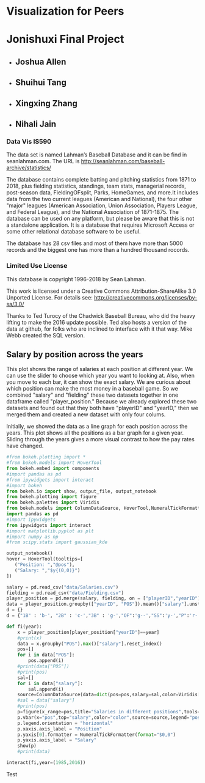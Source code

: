    
Visualization for Peers
===========
# Jonishuxi Final Project
* ## Joshua Allen
* ## Shuihui Tang
* ## Xingxing Zhang
* ## Nihali Jain
### Data Vis IS590

The data set is named Lahman’s Baseball Database and it can be find in seanlahman.com. The URL is http://seanlahman.com/baseball-archive/statistics/

The database contains complete batting and pitching statistics from 1871 to 2018, plus fielding statistics, standings, team stats, managerial records, post-season data, FieldingOFsplit, Parks, HomeGames, and more.It includes data from the two current leagues (American and National), the four other "major" leagues (American Association, Union Association, Players League, and Federal League), and the National Association of 1871-1875. The database can be used on any platform, but please be aware that this is not a standalone application. It is a database that requires Microsoft Access or some other relational database software to be useful.

The database has 28 csv files and most of them have more than 5000 records and the biggest one has more than a hundred thousand rocords.

### Limited Use License
This database is copyright 1996-2018 by Sean Lahman.

This work is licensed under a Creative Commons Attribution-ShareAlike 3.0 Unported License.  For details see: http://creativecommons.org/licenses/by-sa/3.0/

Thanks to Ted Turocy of the Chadwick Baseball Bureau, who did the heavy lifting to make the 2016 update possible. Ted also hosts a version of the data at github, for folks who are inclined to interface with it that way. Mike Webb created the SQL version.

## Salary by position across the years

This plot shows the range of salaries at each position at different year. We can use the slider to choose which year you want to looking at. Also, when you move to each bar, it can show the exact salary. We are curious about which position can make the most money in a baseball game. So we combined "salary" and "fielding" these two datasets together in one dataframe called "player_position." Because we already explored these two datasets and found out that they both have "playerID" and "yearID," then we merged them and created a new dataset with only four colums.

Initially, we showed the data as a line graph for each position across the years. This plot shows all the positions as a bar graph for a given year. Sliding through the years gives a more visual contrast to how the pay rates have changed.


```python
#from bokeh.plotting import *
#from bokeh.models import HoverTool
from bokeh.embed import components
#import pandas as pd
#from ipywidgets import interact
#import bokeh
from bokeh.io import show, output_file, output_notebook
from bokeh.plotting import figure
from bokeh.palettes import Viridis
from bokeh.models import ColumnDataSource, HoverTool,NumeralTickFormatter
import pandas as pd
#import ipywidgets
from ipywidgets import interact
#import matplotlib.pyplot as plt
#import numpy as np
#from scipy.stats import gaussian_kde

output_notebook()
hover = HoverTool(tooltips=[
   ("Position: ","@pos"),
   ("Salary: ","$y{(0,0)}")
])

salary = pd.read_csv("data/Salaries.csv")
fielding = pd.read_csv("data/Fielding.csv")
player_position = pd.merge(salary, fielding, on = ["playerID","yearID"])[["yearID", "playerID", "salary", "POS"]]
data = player_position.groupby(["yearID", "POS"]).mean()["salary"].unstack()
d = {}
d = {"1B" : 'b-', "2B" : 'c-',"3B" : 'g-',"OF":'g--',"SS":'y-',"P":'r-',"C" :'k-'}

def fi(year):
    x = player_position[player_position["yearID"]==year]
    #print(x)
    data = x.groupby("POS").max()["salary"].reset_index()
    pos=[]
    for i in data["POS"]:
        pos.append(i)
    #print(data["POS"])
    #print(pos)
    sal=[]
    for i in data["salary"]:
        sal.append(i)
    source=ColumnDataSource(data=dict(pos=pos,salary=sal,color=Viridis[7]))
    #sal = data["salary"]
    #print(pos)
    p=figure(x_range=pos,title="Salaries in different positions",tools=[hover])
    p.vbar(x="pos",top="salary",color="color",source=source,legend="pos",width=0.9)
    p.legend.orientation = "horizontal"
    p.xaxis.axis_label = "Position"
    p.yaxis[0].formatter = NumeralTickFormatter(format="$0,0")
    p.yaxis.axis_label = "Salary"
    show(p)
    #print(data)

interact(fi,year=(1985,2016))
```

Test

